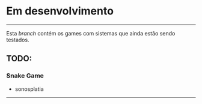 
# Em desenvolvimento
---
Esta *branch* contém os games com sistemas que ainda estão sendo testados.
## TODO:
### Snake Game
* sonosplatia
---
